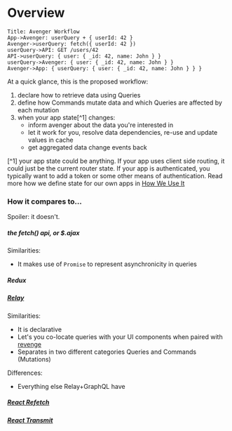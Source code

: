 # Overview

```sequence-hand
Title: Avenger Workflow
App->Avenger: userQuery + { userId: 42 }
Avenger->userQuery: fetch({ userId: 42 })
userQuery->API: GET /users/42
API->userQuery: { user: { _id: 42, name: John } }
userQuery->Avenger: { user: { _id: 42, name: John } }
Avenger->App: { userQuery: { user: { _id: 42, name: John } } }
```

At a quick glance, this is the proposed workflow:

1. declare how to retrieve data using Queries
2. define how Commands mutate data and which Queries are affected by each mutation
3. when your app state[^1] changes:
    - inform avenger about the data you're interested in
    - let it work for you, resolve data dependencies, re-use and update values in cache
    - get aggregated data change events back

[^1] your app state could be anything. If your app uses client side routing, it could just be the current router state. If your app is authenticated, you typically want to add a token or some other means of authentication. Read more how we define state for our own apps in [How We Use It](HowWeUseIt.html)

### How it compares to...

Spoiler: it doesn't.

##### the fetch() api, or $.ajax

Similarities:
- It makes use of `Promise` to represent asynchronicity in queries

##### Redux

##### [Relay](https://github.com/facebook/relay)

Similarities:
- It is declarative
- Let's you co-locate queries with your UI components when paired with [revenge](https://github.com/buildo/revenge)
- Separates in two different categories Queries and Commands (Mutations) 

Differences:
- Everything else Relay+GraphQL have

##### [React Refetch](https://github.com/heroku/react-refetch)

##### [React Transmit](https://github.com/RickWong/react-transmit)